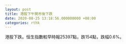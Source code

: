 ```yaml
---
layout: post
title: 港股下午開市後下跌
date: 2020-08-25 13:18:56.000000000 +08:00
categories: rthk
---
```


港股下跌。恒生指數較早時報25397點，跌154點，跌幅0.6%。
